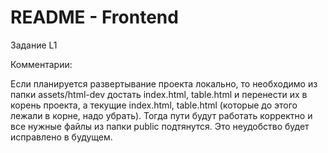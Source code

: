 # README - Frontend

Задание L1


Комментарии:


Если планируется развертывание проекта локально, то необходимо из папки assets/html-dev достать index.html, table.html и перенести их в корень проекта, а текущие index.html, table.html (которые до этого лежали в корне, надо убрать). Тогда пути будут работать корректно и все нужные файлы из папки public подтянутся. Это неудобство будет исправлено в будущем. 